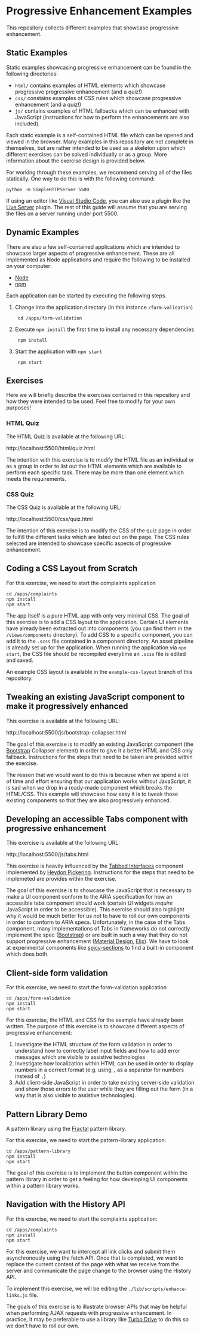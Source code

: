 Progressive Enhancement Examples
================================

This repository collects different examples that showcase progressive
enhancement.


Static Examples
---------------

Static examples showcasing progressive enhancement can be found in
the following directories:

* `html/` contains examples of HTML elements which showcase progressive
  progressive enhancement (and a quiz!)
* `css/` constains examples of CSS rules which showcase progressive enhancement
  (and a quiz!)
* `js/` contains examples of HTML fallbacks which can be enhanced with
  JavaScript (instructions for how to perform the enhancements are also
	included).

Each static example is a self-contained HTML file which can be opened and viewed
in the browser. Many examples in this repository are not complete in themselves,
but are rather intended to be used as a skeleton upon which different exercises
can be solved individually or as a group. More information about the exercise
design is provided below.

For working through these examples, we recommend serving all of the files
statically. One way to do this is with the following command:

    python -m SimpleHTTPServer 5500

If using an editor like [Visual Studio Code], you can also use a plugin like
the [Live Server] plugin. The rest of this guide will assume that you are
serving the files on a server running under port 5500.

[Visual Studio Code]: https://code.visualstudio.com/
[Live Server]: https://marketplace.visualstudio.com/items?itemName=ritwickdey.LiveServer


Dynamic Examples
----------------

There are also a few self-contained applications which are intended to showcase
larger aspects of progressive enhancement. These are all implemented as Node
applications and require the following to be installed on your computer:

* [Node](https://nodejs.org/en/)
* [npm](https://docs.npmjs.com/)

Each application can be started by executing the following steps.

1. Change into the application directory (in this instance `/form-validation`)

        cd /apps/form-validation

2. Execute `npm install` the first time to install any necessary dependencies

        npm install

3. Start the application with `npm start`

        npm start


Exercises
---------

Here we will briefly describe the exercises contained in this repository and
how they were intended to be used. Feel free to modify for your own purposes!


### HTML Quiz

The HTML Quiz is available at the following URL:

http://localhost:5500/html/quiz.html

The intention with this exercise is to modify the HTML file as an individual or
as a group in order to list out the HTML elements which are available to
perform each specific task. There may be more than one element which meets the
requirements.


### CSS Quiz

The CSS Quiz is available at the following URL:

http://localhost:5500/css/quiz.html

The intention of this exercise is to modify the CSS of the quiz page in order
to fulfill the different tasks which are listed out on the page. The CSS rules
selected are intended to showcase specific aspects of progressive enhancement.


## Coding a CSS Layout from Scratch

For this exercise, we need to start the complaints application

    cd /apps/complaints
    npm install
    npm start

The app itself is a pure HTML app with only very minimal CSS. The goal of this
exercise is to add a CSS layout to the application. Certain UI elements have
already been extracted out into components (you can find them in the
`/views/components` directory). To add CSS to a specific component, you can add
it to the `.scss` file contained in a component directory. An asset pipeline
is already set up for the application. When running the application via
`npm start`, the CSS file should be recompiled everytime an `.scss` file is
edited and saved.

An example CSS layout is available in the `example-css-layout` branch of this
repository.


## Tweaking an existing JavaScript component to make it progressively enhanced

This exercise is available at the following URL:

http://localhost:5500/js/bootstrap-collapser.html

The goal of this exercise is to modify an existing JavaScript component (the
[Bootstrap] Collapser element) in order to give it a better HTML and CSS only
fallback. Instructions for the steps that need to be taken are provided within
the exercise.

The reason that we would want to do this is because when we spend a lot of time
and effort ensuring that our application works without JavaScript, it is sad
when we drop in a ready-made component which breaks the HTML/CSS. This example
will showcase how easy it is to tweak those existing components so that they
are also progressively enhanced.

[Bootstrap]: https://getbootstrap.com/


## Developing an accessible Tabs component with progressive enhancement

This exercise is available at the following URL:

http://localhost:5500/js/tabs.html

This exercise is heavily influenced by the [Tabbed Interfaces] component
implemented by [Heydon Pickering]. Instructions for the steps that need to be
implemeted are provides within the exercise.

The goal of this exercise is to showcase the JavaScript that is necessary to
make a UI component conform to the ARIA specification for how an accessible
tabs component should work (certain UI widgets _require_ JavaScript in order to
be accessible). This exercise should also highlight why it would be much better
for us _not_ to have to roll our own components in order to conform to ARIA
specs. Unfortunately, in the case of the Tabs component, many implementations
of Tabs in frameworks do not correctly implement the spec ([Bootstrap]) or are
built in such a way that they do not support progressive enhancement
([Material Design], [Elix]). We have to look at experimental components like
[spicy-sections] to find a built-in component which does both.

[Tabbed Interfaces]: https://inclusive-components.design/tabbed-interfaces/
[Heydon Pickering]: https://heydonworks.com/
[Material Design]: https://material.io/components
[Elix]: https://component.kitchen/elix
[spicy-sections]: https://github.com/tabvengers/spicy-sections


## Client-side form validation

For this exercise, we need to start the form-validation application

    cd /apps/form-validation
    npm install
    npm start

For this exercise, the HTML and CSS for the example have already been written.
The purpose of this exercise is to showcase different aspects of progressive
enhancement:

1. Investigate the HTML structure of the form validation in order to understand
  how to correctly label input fields and how to add error messages which are
	visible to assistive technologies
2. Investigate how localization within HTML can be used in order to display
  numbers in a correct format (e.g. using `,` as a separator for numbers
	instead of `.`)
3. Add client-side JavaScript in order to take existing server-side validation
  and show those errors to the user while they are filling out the form (in
	a way that is also visible to assistive technologies).


## Pattern Library Demo

A pattern library using the [Fractal] pattern library.

For this exercise, we need to start the pattern-library application:

    cd /apps/pattern-library
    npm install
    npm start

The goal of this exercise is to implement the button component within the
pattern library in order to get a feeling for how developing UI components
within a pattern library works.

[Fractal]: https://fractal.build/


## Navigation with the History API

For this exercise, we need to start the complaints application:

    cd /apps/complaints
    npm install
    npm start

For this exercise, we want to intercept all link clicks and submit them
asynchronously using the fetch API. Once that is completed, we want to replace
the current content of the page with what we receive from the server and
communicate the page change to the browser using the History API.

To implement this exercise, we will be editing the
`./lib/scripts/enhance-links.js` file.

The goals of this exercise is to illustrate browser APIs that may be helpful
when performing AJAX requests with progressive enhancement. In practice, it
may be preferable to use a library like [Turbo Drive] to do this so we don't
have to roll our own.

[Turbo Drive]: https://turbo.hotwired.dev/handbook/drive
